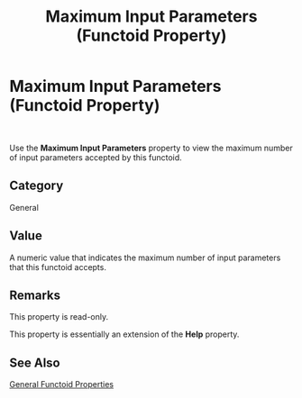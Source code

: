 ﻿---
title: Maximum Input Parameters (Functoid Property)
TOCTitle: Maximum Input Parameters (Functoid Property)
ms:assetid: 3ab70557-4650-4cc2-8267-854610cd3c61
ms:mtpsurl: https://msdn.microsoft.com/en-us/library/Aa559655(v=BTS.80)
ms:contentKeyID: 51527438
ms.date: 08/30/2017
mtps_version: v=BTS.80
---

# Maximum Input Parameters (Functoid Property)

 

Use the **Maximum Input Parameters** property to view the maximum number of input parameters accepted by this functoid.

## Category

General

## Value

A numeric value that indicates the maximum number of input parameters that this functoid accepts.

## Remarks

This property is read-only.

This property is essentially an extension of the **Help** property.

## See Also

[General Functoid Properties](general-functoid-properties.md)

